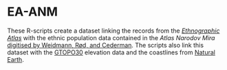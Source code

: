 # EA-ANM

These R-scripts create a dataset linking the records from the [_Ethnographic Atlas_](http://eclectic.ss.uci.edu/~drwhite/worldcul/atlas.htm) with the ethnic population data contained in the  _Atlas Narodov Mira_ [digitised by Weidmann, Rød, and  Cederman](http://www.icr.ethz.ch/data/other/greg). The scripts also link this dataset with the [GTOPO30](http://webmap.ornl.gov/ogcdown/wcsdown.jsp?dg_id=10003_1) elevation data and the coastlines from [Natural Earth](http://www.naturalearthdata.com).
